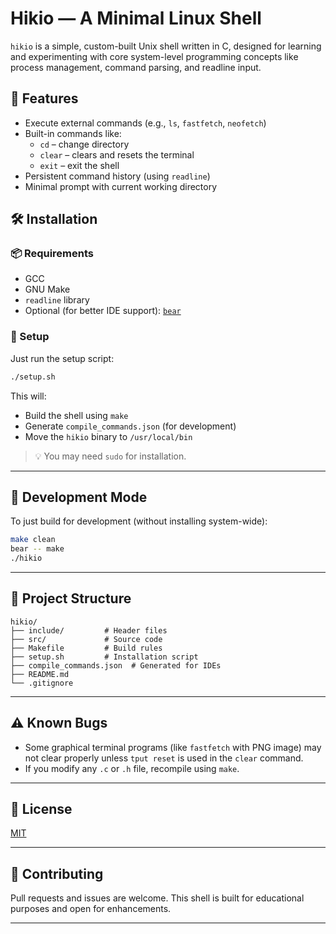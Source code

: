 # Hikio — A Minimal Linux Shell

`hikio` is a simple, custom-built Unix shell written in C, designed for learning and experimenting with core system-level programming concepts like process management, command parsing, and readline input.

## 🚀 Features

- Execute external commands (e.g., `ls`, `fastfetch`, `neofetch`)
- Built-in commands like:
  - `cd` – change directory
  - `clear` – clears and resets the terminal
  - `exit` – exit the shell
- Persistent command history (using `readline`)
- Minimal prompt with current working directory

## 🛠 Installation

### 📦 Requirements
- GCC
- GNU Make
- `readline` library
- Optional (for better IDE support): [`bear`](https://github.com/rizsotto/Bear)

### 🔧 Setup

Just run the setup script:

```bash
./setup.sh
```

This will:
- Build the shell using `make`
- Generate `compile_commands.json` (for development)
- Move the `hikio` binary to `/usr/local/bin`

> 💡 You may need `sudo` for installation.

---

## 🧪 Development Mode

To just build for development (without installing system-wide):

```bash
make clean
bear -- make
./hikio
```

---

## 📁 Project Structure

```
hikio/
├── include/         # Header files
├── src/             # Source code
├── Makefile         # Build rules
├── setup.sh         # Installation script
├── compile_commands.json  # Generated for IDEs
├── README.md
└── .gitignore
```

---

## ⚠️ Known Bugs

- Some graphical terminal programs (like `fastfetch` with PNG image) may not clear properly unless `tput reset` is used in the `clear` command.
- If you modify any `.c` or `.h` file, recompile using `make`.

---

## 📜 License

[MIT](LICENSE)

---

## 🤝 Contributing

Pull requests and issues are welcome. This shell is built for educational purposes and open for enhancements.

---

